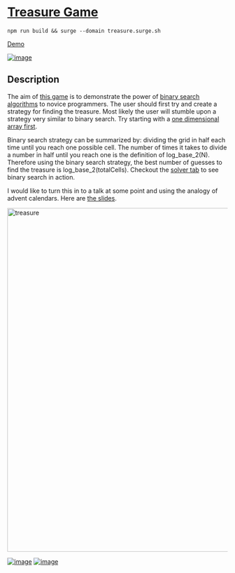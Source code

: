 # [Treasure Game](http://treasure.surge.sh)


	npm run build && surge --domain treasure.surge.sh

[Demo](http://treasure.surge.sh)

<a target='_blank' href='http://treasure.surge.sh'></a>

[![image](https://user-images.githubusercontent.com/1690659/102909859-7fbcb980-4471-11eb-9a90-078d647c0195.png)](http://treasure.surge.sh)



## Description

The aim of [this game](http://treasure.surge.sh) is to demonstrate the power of [binary search algorithms](https://en.wikipedia.org/wiki/Binary_search_algorithm) to novice programmers. The user should first try and create a strategy for finding the treasure. Most likely the user will stumble upon a strategy very similar to binary search. Try starting with a [one dimensional array first](http://treasure.surge.sh/?easy).

Binary search strategy can be summarized by: dividing the grid in half each time until you reach one possible cell. The number of times it takes to divide a number in half until you reach one is the definition of log_base_2(N). Therefore using the binary search strategy, the best number of guesses to find the treasure is log_base_2(totalCells). Checkout the [solver tab](http://treasure.surge.sh/?easy) to see binary search in action.

I would like to turn this in to a talk at some point and using the analogy of advent calendars. Here are [the slides](https://docs.google.com/presentation/d/e/2PACX-1vRBbkuDdhR95yGCsAGBmhvL_NXgW0LCnIzM9OO1b-P47Jl2WxpUbKC93f7dI47Hdr7J7Nxjp1ZMi1cF/pub?start=false&loop=false&delayms=3000).


<a href='http://treasure.surge.sh'><img width="784" alt="treasure" src="https://user-images.githubusercontent.com/1690659/102910453-7f70ee00-4472-11eb-8969-fd45a8d7937d.png"></a>


[![image](https://user-images.githubusercontent.com/1690659/102910606-bd6e1200-4472-11eb-9daa-9223fdd8f36e.png)](http://treasure.surge.sh)
[![image](https://user-images.githubusercontent.com/1690659/102910677-d8408680-4472-11eb-9776-1215beb0682e.png)](http://treasure.surge.sh)

